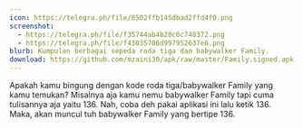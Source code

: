 ```yaml
---
icon: https://telegra.ph/file/8502ffb145dbad2ffd4f0.png
screenshot:
  - https://telegra.ph/file/f35744ab4b20c6c748372.png
  - https://telegra.ph/file/f43035706d997952637e6.png
blurb: Kumpulan berbagai sepeda roda tiga dan babywalker Family.
download: https://github.com/mzaini30/apk/raw/master/Family.signed.apk
---
```


Apakah kamu bingung dengan kode roda tiga/babywalker Family yang kamu temukan? Misalnya aja kamu nemu babywalker Family tapi cuma tulisannya aja yaitu 136. Nah, coba deh pakai aplikasi ini lalu ketik 136. Maka, akan muncul tuh babywalker Family yang bertipe 136.